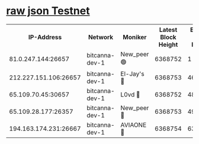 [raw json Testnet](https://rpc-check.bcat.stavr.tech/bcat/rpc-bcat-result.json)
=


<table><tr><th>IP-Address</th><th>Network</th><th>Moniker</th><th>Latest Block Height</th><th>Earliest Block Height</th><th>Catching Up</th><th>Tx Index</th><th>Voting Power</th><th>Scan Time</th></tr><tr><td>81.0.247.144:26657</td><td>bitcanna-dev-1</td><td>New_peer 🟢</td><td>6368752</td><td>1</td><td>False</td><td>on</td><td>0</td><td>2024-02-09T21:03:18.500733318UTC</td></tr><tr><td>212.227.151.106:26657</td><td>bitcanna-dev-1</td><td>El-Jay's 🔴</td><td>6368753</td><td>4670391</td><td>False</td><td>on</td><td>2218164</td><td>2024-02-09T21:03:23.166597017UTC</td></tr><tr><td>65.109.70.45:30657</td><td>bitcanna-dev-1</td><td>L0vd 🔴</td><td>6368752</td><td>4828155</td><td>False</td><td>on</td><td>307920</td><td>2024-02-09T21:03:18.878485652UTC</td></tr><tr><td>65.109.28.177:26357</td><td>bitcanna-dev-1</td><td>New_peer 🔴</td><td>6368753</td><td>4952911</td><td>False</td><td>on</td><td>2237067</td><td>2024-02-09T21:03:23.517803160UTC</td></tr><tr><td>194.163.174.231:26667</td><td>bitcanna-dev-1</td><td>AVIAONE 🔴</td><td>6368754</td><td>6355451</td><td>False</td><td>on</td><td>1949865</td><td>2024-02-09T21:03:30.096254078UTC</td></tr></table>